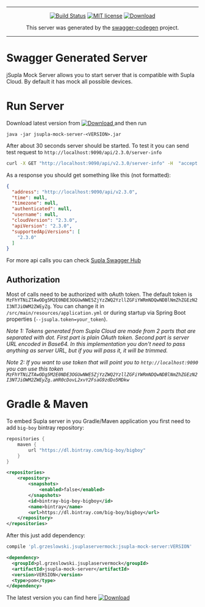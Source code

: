 ***

<div align="center">

[![Build Status](https://travis-ci.org/magx2/jSuplaServerMock.svg?branch=master)](https://travis-ci.org/magx2/jSuplaServerMock)
[![MIT license](http://img.shields.io/badge/license-MIT-brightgreen.svg?style=flat)](http://opensource.org/licenses/MIT)
[![Download](https://api.bintray.com/packages/big-boy/bigboy/jSuplaServerMock/images/download.svg) ](https://bintray.com/big-boy/bigboy/jSuplaServerMock/_latestVersion)

This server was generated by the [swagger-codegen](https://github.com/swagger-api/swagger-codegen) project.

</div>

***

# Swagger Generated Server

jSupla Mock Server allows you to start server that is compatible with Supla Cloud. By default it has mock all possible devices.  

# Run Server

Download latest version from [![Download](https://api.bintray.com/packages/big-boy/bigboy/jSuplaServerMock/images/download.svg) ](https://bintray.com/big-boy/bigboy/jSuplaServerMock/_latestVersion) and then run

```$bash
java -jar jsupla-mock-server-<VERSION>.jar

```

After about 30 seconds server should be started. To test it you can send test request to `http://localhost:9090/api/2.3.0/server-info`

```bash
curl -X GET "http://localhost:9090/api/v2.3.0/server-info" -H  "accept: application/json"
```

As a response you should get something like this (not formatted):

```json
{
  "address": "http://localhost:9090/api/v2.3.0",
  "time": null,
  "timezone": null,
  "authenticated": null,
  "username": null,
  "cloudVersion": "2.3.0",
  "apiVersion": "2.3.0",
  "supportedApiVersions": [
	"2.3.0"
  ]
} 
```

For more api calls you can check [Supla Swagger Hub](https://app.swaggerhub.com/apis/supla/supla-cloud-api/2.3.0#/Server/getServerInfo)

## Authorization

Most of calls need to be authorized with oAuth token. The default token is `MzFhYTNiZTAwODg5M2E0NDE3OGUwNWE5ZjYzZWQ2YzllZGFiYWRmNDQwNDBlNmZhZGEzN2I3NTJiOWM2ZWEyZg`. You can change it in `/src/main/resources/application.yml` or during startup via Spring Boot properties (`--jsupla.token=your_token`).

_Note 1: Tokens generated from Supla Cloud are made from 2 parts that are separated with dot. First part is plain OAuth token. Second part is server URL encoded in Base64. In this implementation you don't need to pass anything as server URL, but if you will pass it, it will be trimmed._    

_Note 2: If you want to use token that will point you to `http://localhost:9090` you can use this token `MzFhYTNiZTAwODg5M2E0NDE3OGUwNWE5ZjYzZWQ2YzllZGFiYWRmNDQwNDBlNmZhZGEzN2I3NTJiOWM2ZWEyZg.aHR0cDovL2xvY2FsaG9zdDo5MDkw`_

# Gradle & Maven

To embed Supla server in you Gradle/Maven application you first need to add `big-boy` bintray repository: 

```groovy
repositories { 
	maven { 
		url "https://dl.bintray.com/big-boy/bigboy" 
	} 
}
```

```xml
<repositories>
	<repository>
		<snapshots>
			<enabled>false</enabled>
		</snapshots>
		<id>bintray-big-boy-bigboy</id>
		<name>bintray</name>
		<url>https://dl.bintray.com/big-boy/bigboy</url>
	</repository>
</repositories>
```

After this just add dependency:

```groovy
compile 'pl.grzeslowski.jsuplaservermock:jsupla-mock-server:VERSION'
```

```xml
<dependency>
  <groupId>pl.grzeslowski.jsuplaservermock</groupId>
  <artifactId>jsupla-mock-server</artifactId>
  <version>VERSION</version>
  <type>pom</type>
</dependency>
```

The latest version you can find here [![Download](https://api.bintray.com/packages/big-boy/bigboy/jSuplaServerMock/images/download.svg) ](https://bintray.com/big-boy/bigboy/jSuplaServerMock/_latestVersion)
